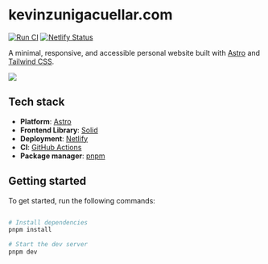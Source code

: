 # kevinzunigacuellar.com

[![Run CI](https://github.com/kevinzunigacuellar/kevinzunigacuellar.com/actions/workflows/ci.yml/badge.svg?branch=main)](https://github.com/kevinzunigacuellar/kevinzunigacuellar.com/actions/workflows/ci.yml)
[![Netlify Status](https://api.netlify.com/api/v1/badges/e403f348-e139-4644-b8bc-9600daa92931/deploy-status)](https://app.netlify.com/sites/venerable-alpaca-a9fcee/deploys)

A minimal, responsive, and accessible personal website built with [Astro](https://astro.build/) and [Tailwind CSS](https://tailwindcss.com/).

<img src="https://i.imgur.com/nM1LH6j.png">

## Tech stack

- **Platform**: [Astro](https://github.com/withastro/astro)
- **Frontend Library**: [Solid](https://github.com/solidjs/solid)
- **Deployment**: [Netlify](https://www.netlify.com/)
- **CI**: [GitHub Actions](https://github.com/features/actions)
- **Package manager**: [pnpm](https://pnpm.io/)

## Getting started

To get started, run the following commands:

```bash

# Install dependencies
pnpm install

# Start the dev server
pnpm dev

```
